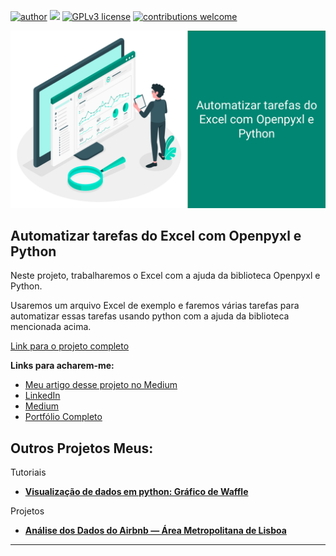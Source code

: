 [![author](https://img.shields.io/badge/author-ArthurTamer-red.svg)](https://www.linkedin.com/in/arthur-tamer/) [![](https://img.shields.io/badge/python-3.7+-blue.svg)](https://www.python.org/downloads/release/python-365/) [![GPLv3 license](https://img.shields.io/badge/License-GPLv3-blue.svg)](http://perso.crans.org/besson/LICENSE.html) [![contributions welcome](https://img.shields.io/badge/contributions-welcome-brightgreen.svg?style=flat)](https://github.com/Arthur-Tamer/Analise_Airbnb_AreaMetropolitanaDeLisboa/issues)
<p align="center">
  <img src="Banner Imagem.png" >
</p>

## Automatizar tarefas do Excel com Openpyxl e Python

Neste projeto, trabalharemos o Excel com a ajuda da biblioteca Openpyxl e Python.

Usaremos um arquivo Excel de exemplo e faremos várias tarefas para automatizar essas tarefas usando python com a ajuda da biblioteca mencionada acima.

[Link para o projeto completo](https://bit.ly/Tarefas_do_Excel_com_Openpyxl_e_Python_Github)

**Links para acharem-me:**
* [Meu artigo desse projeto no Medium](https://bit.ly/Tarefas_do_Excel_com_Openpyxl_e_Python_Mediumm)
* [LinkedIn](https://bit.ly/Arthur-Tamer-LinkedIn)
* [Medium](https://bit.ly/Arthur-Tamer-Medium)
* [Portfólio Completo](https://bit.ly/Arthur-Tamer-Portfolio)




## Outros Projetos Meus:

Tutoriais
* **[Visualização de dados em python: Gráfico de Waffle](https://bit.ly/Grafico_de_Waffle)**

Projetos
* **[Análise dos Dados do Airbnb — Área Metropolitana de Lisboa](https://bit.ly/Analise_Airbnb_AreaMetropolitanaDeLisboa)**
-----------------------------------------------------
